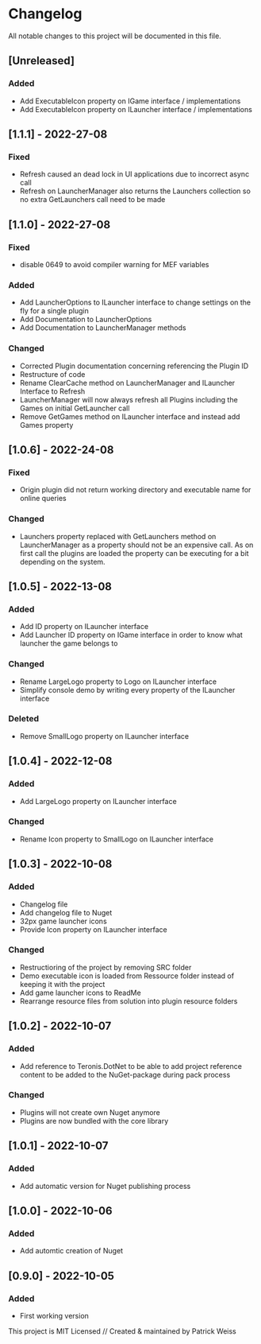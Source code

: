 # Changelog
All notable changes to this project will be documented in this file.

## [Unreleased]
### Added
- Add ExecutableIcon property on IGame interface / implementations
- Add ExecutableIcon property on ILauncher interface / implementations


## [1.1.1] - 2022-27-08
### Fixed
- Refresh caused an dead lock in UI applications due to incorrect async call
- Refresh on LauncherManager also returns the Launchers collection so no extra GetLaunchers call need to be made


## [1.1.0] - 2022-27-08
### Fixed
- disable 0649 to avoid compiler warning for MEF variables

### Added
- Add LauncherOptions to ILauncher interface to change settings on the fly for a single plugin
- Add Documentation to LauncherOptions
- Add Documentation to LauncherManager methods 

### Changed
- Corrected Plugin documentation concerning referencing the Plugin ID
- Restructure of code
- Rename ClearCache method on LauncherManager and ILauncher Interface to Refresh
- LauncherManager will now always refresh all Plugins including the Games on initial GetLauncher call
- Remove GetGames method on ILauncher interface and instead add Games property


## [1.0.6] - 2022-24-08
### Fixed
- Origin plugin did not return working directory and executable name for online queries

### Changed
- Launchers property replaced with GetLaunchers method on LauncherManager as a property should not be an expensive call. As on first call the plugins are loaded the property can be executing for a bit depending on the system.


## [1.0.5] - 2022-13-08
### Added
- Add ID property on ILauncher interface
- Add Launcher ID property on IGame interface in order to know what launcher the game belongs to

### Changed
- Rename LargeLogo property to Logo on ILauncher interface
- Simplify console demo by writing every property of the ILauncher interface

### Deleted
- Remove SmallLogo property on ILauncher interface


## [1.0.4] - 2022-12-08
### Added
- Add LargeLogo property on ILauncher interface

### Changed
- Rename Icon property to SmallLogo on ILauncher interface


## [1.0.3] - 2022-10-08
### Added
- Changelog file
- Add changelog file to Nuget
- 32px game launcher icons
- Provide Icon property on ILauncher interface

### Changed
- Restructioring of the project by removing SRC folder
- Demo executable icon is loaded from Ressource folder instead of keeping it with the project
- Add game launcher icons to ReadMe
- Rearrange resource files from solution into plugin resource folders


## [1.0.2] - 2022-10-07
### Added
- Add reference to Teronis.DotNet to be able to add project reference content to be added to the NuGet-package during pack process

### Changed
- Plugins will not create own Nuget anymore
- Plugins are now bundled with the core library


## [1.0.1] - 2022-10-07
### Added
- Add automatic version for Nuget publishing process


## [1.0.0] - 2022-10-06
### Added
- Add automtic creation of Nuget


## [0.9.0] - 2022-10-05
### Added
- First working version



This project is MIT Licensed // Created & maintained by Patrick Weiss